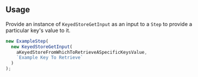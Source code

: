 ## Usage

Provide an instance of `KeyedStoreGetInput` as an input to a `Step` to
provide a particular key's value to it.

```typescript
new ExampleStep(
  new KeyedStoreGetInput(
    aKeyedStoreFromWhichToRetrieveASpecificKeysValue,
    `Example Key To Retrieve`
  )
);
```

